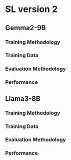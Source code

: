 # SL version 2

## Gemma2-9B
### Training Methodology
### Training Data
### Evaluation Methodology
### Performance

## Llama3-8B
### Training Methodology
### Training Data
### Evaluation Methodology
### Performance